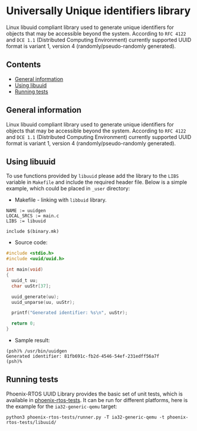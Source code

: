 Universally Unique identifiers library
===================

Linux libuuid compliant library used to generate unique identifiers for objects that may be accessible beyond the system.
According to `RFC 4122` and `DCE 1.1` (Distributed Computing Environment) currently supported UUID format is variant 1, version 4 (randomly/pseudo-randomly generated).

## Contents

- [General information](#general-information)
- [Using libuuid](#using-libuuid)
- [Running tests](#running-tests)

## General information

Linux libuuid compliant library used to generate unique identifiers for objects that may be accessible beyond the system.
According to `RFC 4122` and `DCE 1.1` (Distributed Computing Environment) currently supported UUID format is variant 1, version 4 (randomly/pseudo-randomly generated).

## Using libuuid

To use functions provided by `libuuid` please add the library to the `LIBS` variable in `Makefile` and include the required header file. Below is a simple example, which could be placed in `_user` directory:

 - Makefile - linking with `libbuid` library.
  ```
  NAME := uuidgen
  LOCAL_SRCS := main.c
  LIBS := libuuid

  include $(binary.mk)
  ```

 - Source code:

  ```C
  #include <stdio.h>
  #include <uuid/uuid.h>

  int main(void)
  {
    uuid_t uu;
    char uuStr[37];

    uuid_generate(uu);
    uuid_unparse(uu, uuStr);

    printf("Generated identifier: %s\n", uuStr);

    return 0;
  }
  ```

 - Sample result:

  ```
  (psh)% /usr/bin/uuidgen
  Generated identifier: 81fb691c-fb2d-4546-54ef-231edff56a7f
  (psh)% 

  ```

  ## Running tests

  Phoenix-RTOS UUID Library provides the basic set of unit tests, which is available in [phoenix-rtos-tests](https://github.com/phoenix-rtos/phoenix-rtos-tests/tree/master). It can be run for different platforms, here is the example for the `ia32-generic-qemu` target:

  ```
  python3 phoenix-rtos-tests/runner.py -T ia32-generic-qemu -t phoenix-rtos-tests/libuuid/
  ```
